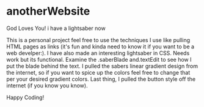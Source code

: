 # anotherWebsite
 God Loves You! i have a lightsaber now

This is a personal project feel free to use the techniques I use like pulling HTML pages as links (it's fun and kinda need to know it if you want to be a web develper:). I have also made an interesting lightsaber in CSS. Needs work but its functional. Examine the .saberBlade and.textEdit to see how I put the blade behind the text. I pulled the sabers linear gradient design from the internet, so if you want to spice up the colors feel free to change that per your desired gradient colors. Last thing, I pulled the button style off the internet (if you know you know).

Happy Coding!